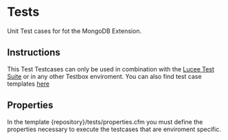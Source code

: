 Tests
===========

Unit Test cases for fot the MongoDB Extension.

## Instructions
This Test Testcases can only be used in combination with the [Lucee Test Suite](https://bitbucket.org/lucee/lucee/src/5c2b5580c44172a82dfea173dc57e64085829ced/tests/?at=master) or in any other Testbox enviroment. You can also find test case templates [here](https://bitbucket.org/lucee/lucee/src/5c2b5580c44172a82dfea173dc57e64085829ced/tests/testcase-templates/?at=master)

## Properties
In the template {repository}/tests/properties.cfm you must define the properties necessary to execute the testcases that are enviroment specific.
